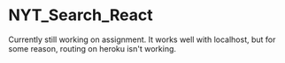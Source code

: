 # NYT_Search_React
Currently still working on assignment.  It works well with localhost, but for some reason, routing on heroku isn't working.
